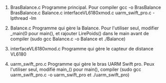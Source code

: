 1) BrasBalance.c Programme principal. Pour compiler gcc -o BrasBalance BrasBalance.c Balance.c interfaceVL6180xmod.c uarm_swift_pro.c -lpthread -lm

2) Balance.c Programme qui gère la Balance. Pour l'utiliser seul, modifier _main(0 pour main(), et rajouter LirePoids() dans le main avant de compiler (sudo gcc Balance.c -o Balance et ./Balance)

3) interfaceVL6180xmod.c Programme qui gère le capteur de distance VL6180

4) uarm_swift_pro.c Programme qui gère le bras UARM Swift pro. Peux l'utiliser seul, modifié main_() pour main(), compiler (sudo gcc uarm_swift_pro.c -o uarm_swift_pro et ./uarm_swift_pro)


